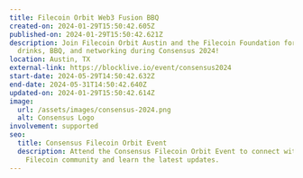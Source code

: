 ```yaml
---
title: Filecoin Orbit Web3 Fusion BBQ
created-on: 2024-01-29T15:50:42.605Z
published-on: 2024-01-29T15:50:42.621Z
description: Join Filecoin Orbit Austin and the Filecoin Foundation for talks,
  drinks, BBQ, and networking during Consensus 2024!
location: Austin, TX
external-link: https://blocklive.io/event/consensus2024
start-date: 2024-05-29T14:50:42.632Z
end-date: 2024-05-31T14:50:42.640Z
updated-on: 2024-01-29T15:50:42.614Z
image:
  url: /assets/images/consensus-2024.png
  alt: Consensus Logo
involvement: supported
seo:
  title: Consensus Filecoin Orbit Event
  description: Attend the Consensus Filecoin Orbit Event to connect with the
    Filecoin community and learn the latest updates.
---
```

